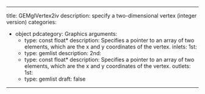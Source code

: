 
---
title: GEMglVertex2iv
description: specify a two-dimensional vertex (integer version)
categories:
  - object
pdcategory: Graphics
arguments:
    - type: const float*
      description: Specifies a pointer to an array of two elements, which are the x and y coordinates of the vertex.
inlets:
  1st:
    - type: gemlist
      description:
  2nd:
    - type: const float*
      description: Specifies a pointer to an array of two elements, which are the x and y coordinates of the vertex.
outlets:
  1st:
    - type: gemlist
draft: false
---

